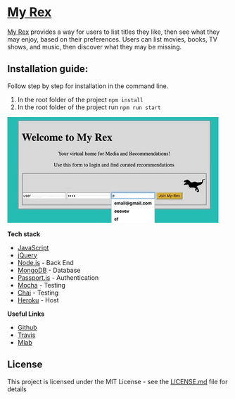 # [My Rex](https://myrex.herokuapp.com/)
[My Rex](https://myrex.herokuapp.com/) provides a way for users to list titles they like, then see what they may enjoy, based on their preferences. Users can list movies, books, TV shows, and music, then discover what they may be missing.

## Installation guide: 

Follow step by step for installation in the command line.

1. In the root folder of the project ```npm install  ```
2. In the root folder of the project run ```npm run start```

![My Rex gif](/images/my-rex.gif?raw=true "My Rex")


**Tech stack**
* [JavaScript](https://stackoverflow.com/questions/tagged/javascript) 
* [jQuery](https://jquery.com/) 
* [Node.js](https://nodejs.org/en/docs/) - Back End
* [MongoDB](https://docs.mongodb.com/) - Database
* [Passport.js](http://passportjs.org/docs) - Authentication
* [Mocha](https://mochajs.org/) - Testing
* [Chai](https://www.chaijs.com/) - Testing
* [Heroku](https://www.heroku.com//) - Host

**Useful Links**
* [Github](https://github.com/joncancode/my-rex)
* [Travis](https://travis-ci.org/zwillerzoog/my-rex)
* [Mlab](https://mlab.com/databases/my-rex)

## License
This project is licensed under the MIT License - see the [LICENSE.md](LICENSE.md) file for details
